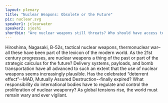 ```yaml
---
layout: plenary
title: "Nuclear Weapons: Obsolete or the Future"
pic: nuclear.svg
speaker1: jclearwater
speaker2: sjoshi
shortbio: "Are nuclear weapons still threats? Who should have access to them? How do they impact foreign relations and power dynamics?"
---
```


Hiroshima, Nagasaki, B-52s, tactical nuclear weapons, thermonuclear war–all these have been part of the lexicon of the modern world. As the 21st century progresses, are nuclear weapons a thing of the past or part of the strategic calculus for the future? Delivery systems, payloads, and bomb transportation have all advanced to such an extent that the use of nuclear weapons seems increasingly plausible. Has the celebrated “deterrent effect”--MAD, Mutually Assured Destruction--finally expired? What responsibility do international bodies have to regulate and control the proliferation of nuclear weaponry? As global tensions rise, the world must remain wary and ever vigilant.
